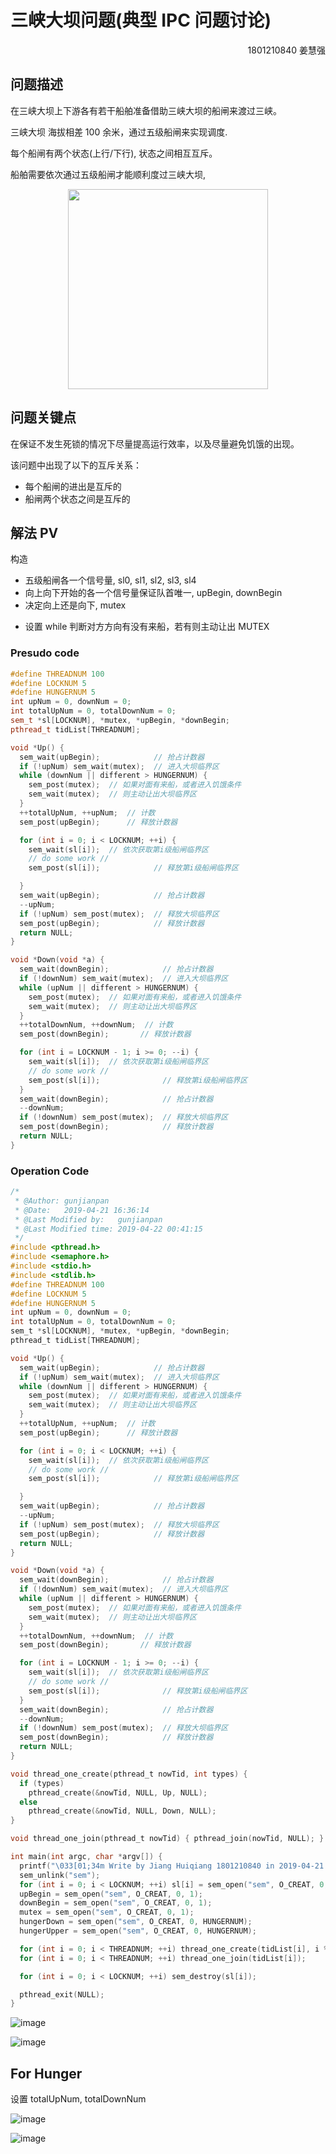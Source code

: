 # 三峡大坝问题(典型 IPC 问题讨论)

<p align="right">1801210840 姜慧强</p>

## 问题描述

在三峡大坝上下游各有若干船舶准备借助三峡大坝的船闸来渡过三峡。

三峡大坝 海拔相差 100 余米，通过五级船闸来实现调度.

每个船闸有两个状态(上行/下行), 状态之间相互互斥。

船舶需要依次通过五级船闸才能顺利度过三峡大坝,

<center><img width="320" src="https://cdn.nlark.com/yuque/0/2019/png/104214/1555835056972-90caf820-1644-4755-979d-c0c42d9ed93b.png"></center>

## 问题关键点

在保证不发生死锁的情况下尽量提高运行效率，以及尽量避免饥饿的出现。

该问题中出现了以下的互斥关系：

- 每个船闸的进出是互斥的
- 船闸两个状态之间是互斥的

## 解法 PV

构造

- 五级船闸各一个信号量, sl0, sl1, sl2, sl3, sl4
- 向上向下开始的各一个信号量保证队首唯一, upBegin, downBegin
- 决定向上还是向下, mutex

* 设置 while 判断对方方向有没有来船，若有则主动让出 MUTEX

### Presudo code

```cpp
#define THREADNUM 100
#define LOCKNUM 5
#define HUNGERNUM 5
int upNum = 0, downNum = 0;
int totalUpNum = 0, totalDownNum = 0;
sem_t *sl[LOCKNUM], *mutex, *upBegin, *downBegin;
pthread_t tidList[THREADNUM];

void *Up() {
  sem_wait(upBegin);            // 抢占计数器
  if (!upNum) sem_wait(mutex);  // 进入大坝临界区
  while (downNum || different > HUNGERNUM) {
    sem_post(mutex);  // 如果对面有来船，或者进入饥饿条件
    sem_wait(mutex);  // 则主动让出大坝临界区
  }
  ++totalUpNum, ++upNum;  // 计数
  sem_post(upBegin);      // 释放计数器

  for (int i = 0; i < LOCKNUM; ++i) {
    sem_wait(sl[i]);  // 依次获取第i级船闸临界区
    // do some work //
    sem_post(sl[i]);            // 释放第i级船闸临界区

  }
  sem_wait(upBegin);            // 抢占计数器
  --upNum;
  if (!upNum) sem_post(mutex);  // 释放大坝临界区
  sem_post(upBegin);            // 释放计数器
  return NULL;
}

void *Down(void *a) {
  sem_wait(downBegin);            // 抢占计数器
  if (!downNum) sem_wait(mutex);  // 进入大坝临界区
  while (upNum || different > HUNGERNUM) {
    sem_post(mutex);  // 如果对面有来船，或者进入饥饿条件
    sem_wait(mutex);  // 则主动让出大坝临界区
  }
  ++totalDownNum, ++downNum;  // 计数
  sem_post(downBegin);       // 释放计数器

  for (int i = LOCKNUM - 1; i >= 0; --i) {
    sem_wait(sl[i]);  // 依次获取第i级船闸临界区
    // do some work //
    sem_post(sl[i]);              // 释放第i级船闸临界区
  }
  sem_wait(downBegin);            // 抢占计数器
  --downNum;
  if (!downNum) sem_post(mutex);  // 释放大坝临界区
  sem_post(downBegin);            // 释放计数器
  return NULL;
}
```

### Operation Code

```c
/*
 * @Author: gunjianpan
 * @Date:   2019-04-21 16:36:14
 * @Last Modified by:   gunjianpan
 * @Last Modified time: 2019-04-22 00:41:15
 */
#include <pthread.h>
#include <semaphore.h>
#include <stdio.h>
#include <stdlib.h>
#define THREADNUM 100
#define LOCKNUM 5
#define HUNGERNUM 5
int upNum = 0, downNum = 0;
int totalUpNum = 0, totalDownNum = 0;
sem_t *sl[LOCKNUM], *mutex, *upBegin, *downBegin;
pthread_t tidList[THREADNUM];

void *Up() {
  sem_wait(upBegin);            // 抢占计数器
  if (!upNum) sem_wait(mutex);  // 进入大坝临界区
  while (downNum || different > HUNGERNUM) {
    sem_post(mutex);  // 如果对面有来船，或者进入饥饿条件
    sem_wait(mutex);  // 则主动让出大坝临界区
  }
  ++totalUpNum, ++upNum;  // 计数
  sem_post(upBegin);      // 释放计数器

  for (int i = 0; i < LOCKNUM; ++i) {
    sem_wait(sl[i]);  // 依次获取第i级船闸临界区
    // do some work //
    sem_post(sl[i]);            // 释放第i级船闸临界区

  }
  sem_wait(upBegin);            // 抢占计数器
  --upNum;
  if (!upNum) sem_post(mutex);  // 释放大坝临界区
  sem_post(upBegin);            // 释放计数器
  return NULL;
}

void *Down(void *a) {
  sem_wait(downBegin);            // 抢占计数器
  if (!downNum) sem_wait(mutex);  // 进入大坝临界区
  while (upNum || different > HUNGERNUM) {
    sem_post(mutex);  // 如果对面有来船，或者进入饥饿条件
    sem_wait(mutex);  // 则主动让出大坝临界区
  }
  ++totalDownNum, ++downNum;  // 计数
  sem_post(downBegin);       // 释放计数器

  for (int i = LOCKNUM - 1; i >= 0; --i) {
    sem_wait(sl[i]);  // 依次获取第i级船闸临界区
    // do some work //
    sem_post(sl[i]);              // 释放第i级船闸临界区
  }
  sem_wait(downBegin);            // 抢占计数器
  --downNum;
  if (!downNum) sem_post(mutex);  // 释放大坝临界区
  sem_post(downBegin);            // 释放计数器
  return NULL;
}

void thread_one_create(pthread_t nowTid, int types) {
  if (types)
    pthread_create(&nowTid, NULL, Up, NULL);
  else
    pthread_create(&nowTid, NULL, Down, NULL);
}

void thread_one_join(pthread_t nowTid) { pthread_join(nowTid, NULL); }

int main(int argc, char *argv[]) {
  printf("\033[01;34m Write by Jiang Huiqiang 1801210840 in 2019-04-21 \033[0m\n");
  sem_unlink("sem");
  for (int i = 0; i < LOCKNUM; ++i) sl[i] = sem_open("sem", O_CREAT, 0, 1);
  upBegin = sem_open("sem", O_CREAT, 0, 1);
  downBegin = sem_open("sem", O_CREAT, 0, 1);
  mutex = sem_open("sem", O_CREAT, 0, 1);
  hungerDown = sem_open("sem", O_CREAT, 0, HUNGERNUM);
  hungerUpper = sem_open("sem", O_CREAT, 0, HUNGERNUM);

  for (int i = 0; i < THREADNUM; ++i) thread_one_create(tidList[i], i % 2);
  for (int i = 0; i < THREADNUM; ++i) thread_one_join(tidList[i]);

  for (int i = 0; i < LOCKNUM; ++i) sem_destroy(sl[i]);

  pthread_exit(NULL);
}
```

![image](https://cdn.nlark.com/yuque/0/2019/png/104214/1555858416067-fb4812e5-49c5-4cb2-8489-a03a1129c20b.png)

![image](https://cdn.nlark.com/yuque/0/2019/png/104214/1555858418552-a634f05e-c26c-4807-874d-d97eebfdae8f.png)

## For Hunger

设置 totalUpNum, totalDownNum

![image](https://cdn.nlark.com/yuque/0/2019/png/104214/1555858451683-8be38bae-1c32-43e3-9caa-0da495572fbf.png)

![image](https://cdn.nlark.com/yuque/0/2019/png/104214/1555858706563-9fe11b7f-004f-4c9a-8512-a2a0a2316115.png)
